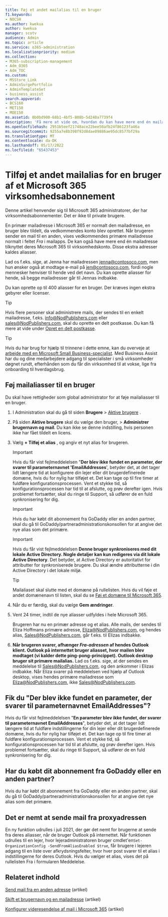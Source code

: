 ```yaml
---
title: Føj et andet mailalias til en bruger
f1.keywords:
- NOCSH
ms.author: kwekua
author: kwekua
manager: scotv
audience: Admin
ms.topic: article
ms.service: o365-administration
ms.localizationpriority: medium
ms.collection:
- M365-subscription-management
- Adm_O365
- Adm_TOC
ms.custom:
- MSStore_Link
- AdminSurgePortfolio
- AdminTemplateSet
- business_assist
search.appverid:
- BCS160
- MET150
- MOE150
ms.assetid: 0b0bd900-68b1-4bf5-808b-5d240a7739f4
description: 'Få mere at vide om, hvordan du kan have mere end én mailadresse, der kaldes et mailalias, tilknyttet din Microsoft 365 til virksomhedskonto. '
ms.openlocfilehash: 2951b5eef21748ace22bee50afb24f86123fa46a
ms.sourcegitcommit: 9255a7e8b398f92d8dae09886ae95dc8577bf29a
ms.translationtype: MT
ms.contentlocale: da-DK
ms.lasthandoff: 05/17/2022
ms.locfileid: "65437453"
---
```

# <a name="add-another-email-alias-for-a-microsoft-365-business-subscription-user"></a>Tilføj et andet mailalias for en bruger af et Microsoft 365 virksomhedsabonnement
  
Denne artikel henvender sig til Microsoft 365 administratorer, der har virksomhedsabonnementer. Det er ikke til private brugere.
  
En primær mailadresse i Microsoft 365 er normalt den mailadresse, en bruger blev tildelt, da vedkommendes konto blev oprettet. Når brugeren sender en mail til en anden, vises vedkommendes primære mailadresse normalt i feltet  *Fra*  i mailapps. De kan også have mere end én mailadresse tilknyttet deres Microsoft 365 til virksomhedskonto. Disse ekstra adresser kaldes aliasser. 
  
Lad os f.eks. sige, at Jenna har mailadressen jenna@contosoco.com, men hun ønsker også at modtage e-mail på jen@contosoco.com, fordi nogle mennesker henviser til hende ved det navn. Du kan oprette aliasser for hende, så begge mailadresser går til Jennas indbakke.
  
Du kan oprette op til 400 aliasser for en bruger. Der kræves ingen ekstra gebyrer eller licenser.
  
> [!Tip]
> Hvis flere personer skal administrere mails, der sendes til en enkelt mailadresse, f.eks. info@NodPublishers.com eller sales@NodPublishers.com, skal du oprette en delt postkasse. Du kan få mere at vide under [Opret en delt postkasse](create-a-shared-mailbox.md).

> [!TIP]
> Hvis du har brug for hjælp til trinnene i dette emne, kan du overveje at [arbejde med en Microsoft Small Business-specialist](https://go.microsoft.com/fwlink/?linkid=2186871). Med Business Assist har du og dine medarbejdere adgang til specialister i små virksomheder døgnet rundt, efterhånden som du får din virksomhed til at vokse, lige fra onboarding til hverdagsbrug.
  
## <a name="add-email-aliases-to-a-user"></a>Føj mailaliasser til en bruger

Du skal have rettigheder som global administrator for at føje mailaliasser til en bruger.

1. I Administration skal du gå til siden **Brugere** \> <a href="https://go.microsoft.com/fwlink/p/?linkid=834822" target="_blank">Aktive brugere</a> .

2. På siden **Aktive brugere** skal du vælge den bruger, > **Administrer brugernavn og mail**. Du kan ikke se denne indstilling, hvis personen ikke har fået tildelt en licens. 
    
3. Vælg **+ Tilføj et alias** , og angiv et nyt alias for brugeren.   
    
    > [!Important] 
    > Hvis du får vist fejlmeddelelsen "**Der blev ikke fundet en parameter, der svarer til parameternavnet 'EmailAddresses**', betyder det, at det tager lidt længere tid at konfigurere din lejer eller dit brugerdefinerede domæne, hvis du for nylig har tilføjet et. Det kan tage op til fire timer at fuldføre konfigurationsprocessen. Vent et stykke tid, så konfigurationsprocessen har tid til at afslutte, og prøv derefter igen. Hvis problemet fortsætter, skal du ringe til Support, så udfører de en fuld synkronisering for dig.
    
  
    > [!IMPORTANT]
    > Hvis du har købt dit abonnement fra GoDaddy eller en anden partner, skal du gå til GoDaddy/partneradministrationskonsollen for at angive det nye alias som det primære. 


   > [!IMPORTANT]
   >  Hvis du får vist fejlmeddelelsen **Denne bruger synkroniseres med dit lokale Active Directory. Nogle detaljer kan kun redigeres via dit lokale Active Directory**. Det betyder, at Active Directory er autoritativt for attributter for synkroniserede brugere. Du skal ændre attributterne i din Active Directory i det lokale miljø.
  
    > [!TIP]
    > Mailaliaset skal slutte med et domæne på rullelisten. Hvis du vil føje et andet domænenavn til listen, skal du se [Føj et domæne til Microsoft 365](../setup/add-domain.md). 
  
     
5. Når du er færdig, skal du vælge **Gem ændringer**.
    
6. Vent 24 timer, indtil de nye aliasser udfyldes i hele Microsoft 365.
    
    Brugeren har nu en primær adresse og et alias. Alle mails, der sendes til Eliza Hoffmans primære adresse, Eliza@NodPublishers.com, og hendes alias, Sales@NodPublishers.com, går f.eks. til Elizas indbakke.
    
  
7. **Når brugeren svarer, afhænger *Fra-adressen* af hendes Outlook klient. Outlook på internettet bruger aliasset, hvor mailen blev modtaget (vi kalder dette ping-pong-princippet). Outlook desktop bruger sit primære mailalias.** Lad os f.eks. sige, at der sendes en meddelelse til Sales@NodPublishers.com, og den ankommer i Elizas indbakke. Når Eliza svarer på meddelelsen ved hjælp af Outlook desktop, vises hendes primære mailadresse som Eliza@NodPublishers.com, ikke Sales@NodPublishers.com.
    
## <a name="did-you-get-a-parameter-cannot-be-found-that-matches-parameter-name-emailaddresses"></a>Fik du "Der blev ikke fundet en parameter, der svarer til parameternavnet EmailAddresses"?

Hvis du får vist fejlmeddelelsen "**En parameter blev ikke fundet, der svarer til parameternavnet EmailAddresses**", betyder det, at det tager lidt længere tid at fuldføre indstillingerne for din lejer eller dit brugerdefinerede domæne, hvis du for nylig har tilføjet et. Det kan tage op til fire timer at fuldføre konfigurationsprocessen. Vent et stykke tid, så konfigurationsprocessen har tid til at afslutte, og prøv derefter igen. Hvis problemet fortsætter, skal du ringe til Support, så udfører de en fuld synkronisering for dig.
  
## <a name="did-you-purchase-your-subscription-from-godaddy-or-another-partner"></a>Har du købt dit abonnement fra GoDaddy eller en anden partner?


Hvis du har købt dit abonnement fra GoDaddy eller en anden partner, skal du gå til GoDaddy/partneradministrationskonsollen for at angive det nye alias som det primære.

## <a name="sending-email-from-the-proxy-address-easily"></a>Det er nemt at sende mail fra proxyadressen

En ny funktion udrulles i juli 2021, der gør det nemt for brugerne at sende fra deres aliasser, når de bruger Outlook på internettet. Når funktionen udrulles til en lejer, hvor lejeradministratoren bruger cmdlet'en`Set-OrganizationConfig -SendFromAliasEnabled $true`, får brugere i lejeren adgang til en liste over afkrydsningsfelter, hvor hver post svarer til et alias i indstillingerne for deres Outlook. Hvis du vælger et alias, vises det på rullelisten Fra i formularen Meddelelse.
  
## <a name="related-content"></a>Relateret indhold

[Send mail fra en anden adresse](https://support.microsoft.com/office/ccba89cb-141c-4a36-8c56-6d16a8556d2e) (artikel)

[Skift et brugernavn og en mailadresse](../add-users/change-a-user-name-and-email-address.md) (artikel)

[Konfigurer videresendelse af mail i Microsoft 365](configure-email-forwarding.md) (artikel)
